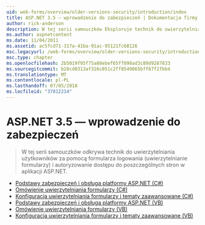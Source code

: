 ```yaml
---
uid: web-forms/overview/older-versions-security/introduction/index
title: ASP.NET 3.5 — wprowadzenie do zabezpieczeń | Dokumentacja firmy Microsoft
author: rick-anderson
description: W tej serii samouczków Eksploruje technik do uwierzytelniania użytkowników za pomocą formularza logowania (uwierzytelnianie formularzy) i autoryzowanie dostępu do poszczególnych stron...
ms.author: aspnetcontent
ms.date: 11/04/2011
ms.assetid: ac5fcd71-317a-41ba-91ac-95121fc68126
msc.legacyurl: /web-forms/overview/older-versions-security/introduction
msc.type: chapter
ms.openlocfilehash: 2b5019f95f75a88ebef65ff898ad3c89d9287833
ms.sourcegitcommit: b28cd0313af316c051c2ff8549865bff67f2fbb4
ms.translationtype: MT
ms.contentlocale: pl-PL
ms.lasthandoff: 07/05/2018
ms.locfileid: "37812214"
---
```

<a name="aspnet-35---introduction-to-security"></a>ASP.NET 3.5 — wprowadzenie do zabezpieczeń
====================
> W tej serii samouczków odkrywa technik do uwierzytelniania użytkowników za pomocą formularza logowania (uwierzytelnianie formularzy) i autoryzowanie dostępu do poszczególnych stron w aplikacji ASP.NET.


- [Podstawy zabezpieczeń i obsługa platformy ASP.NET (C#)](security-basics-and-asp-net-support-cs.md)
- [Omówienie uwierzytelniania formularzy (C#)](an-overview-of-forms-authentication-cs.md)
- [Konfiguracja uwierzytelniania formularzy i tematy zaawansowane (C#)](forms-authentication-configuration-and-advanced-topics-cs.md)
- [Podstawy zabezpieczeń i obsługa platformy ASP.NET (VB)](security-basics-and-asp-net-support-vb.md)
- [Omówienie uwierzytelniania formularzy (VB)](an-overview-of-forms-authentication-vb.md)
- [Konfiguracja uwierzytelniania formularzy i tematy zaawansowane (VB)](forms-authentication-configuration-and-advanced-topics-vb.md)
